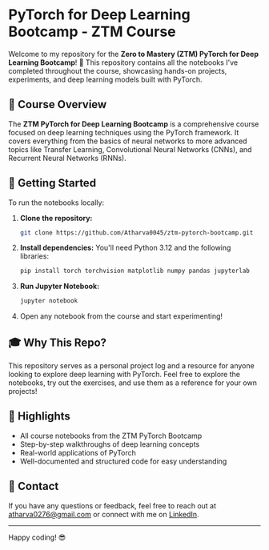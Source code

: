 # PyTorch for Deep Learning Bootcamp - ZTM Course

Welcome to my repository for the **Zero to Mastery (ZTM) PyTorch for Deep Learning Bootcamp**! 🚀 This repository contains all the notebooks I've completed throughout the course, showcasing hands-on projects, experiments, and deep learning models built with PyTorch.

## 📝 Course Overview

The **ZTM PyTorch for Deep Learning Bootcamp** is a comprehensive course focused on deep learning techniques using the PyTorch framework. It covers everything from the basics of neural networks to more advanced topics like Transfer Learning, Convolutional Neural Networks (CNNs), and Recurrent Neural Networks (RNNs).

## 🚀 Getting Started

To run the notebooks locally:

1. **Clone the repository:**
   ```bash
   git clone https://github.com/Atharva0045/ztm-pytorch-bootcamp.git
   ```
2. **Install dependencies:**
   You'll need Python 3.12 and the following libraries:
   ```bash
   pip install torch torchvision matplotlib numpy pandas jupyterlab
   ```
3. **Run Jupyter Notebook:**
   ```bash
   jupyter notebook
   ```
4. Open any notebook from the course and start experimenting!

## 🎓 Why This Repo?

This repository serves as a personal project log and a resource for anyone looking to explore deep learning with PyTorch. Feel free to explore the notebooks, try out the exercises, and use them as a reference for your own projects!

## 🌟 Highlights

- All course notebooks from the ZTM PyTorch Bootcamp
- Step-by-step walkthroughs of deep learning concepts
- Real-world applications of PyTorch
- Well-documented and structured code for easy understanding

## 📧 Contact

If you have any questions or feedback, feel free to reach out at [atharva0276@gmail.com](mailto:atharva0276@gmail.com) or connect with me on [LinkedIn](https://linkedin.com/in/atharva045).

---

Happy coding! 😎

